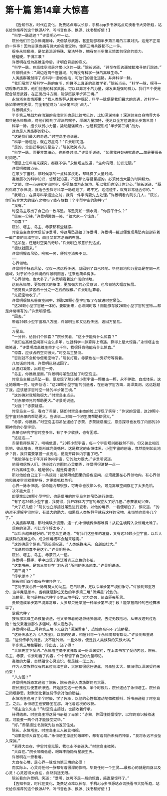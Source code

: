 # 第十篇 第14章 大惊喜
        【告知书友，时代在变化，免费站点难以长存，手机app多书源站点切换看书大势所趋，站长给你推荐的这个换源APP，听书音色多、换源、找书都好使！】
       “科学一脉遗迹？”许景明心中一动。
       院长他们三位永恒境巅峰，凭借禁忌武器，甚至能够和半步第三境的古漠对抗。这是不正常的一件事！因为古漠也拥有强大的高维宝物，像第三境兵器都不止一件。
       很多永恒巅峰，是仗着流派特殊、秘法特殊，拥有在半步第三境面前保命的能力。
       硬碰硬，不惧古漠？
       许景明在成为高维生命后，才明白背后的意义。
       “科学一脉，在高维空间是非常小众的一脉。”院长说道，“甚至在周边疆域都难寻他们踪迹。”
       许景明点头：“周边近两千座疆域，的确没有科学一脉的高维生命。”
       人类族群虽然得了点科学一脉的皮毛，可他们的进化道路，并非科学一脉。
       “我们虽然了解科学一脉的皮毛，但算不上真正的高维学者。”院长点头，“科学一脉，探寻一切现象的本质，他们创造的科学武器。可以以非常小的力量，爆发出超强的威力。我们三个便是配合禁忌武器，在正面战斗方面，能够匹敌半步第三境。”
       永恒塔主表情郑重：“我人类族群从微末中崛起，科学一脉便是我们最大的奇遇，对科学一脉如果研究更深，完全有望成为‘半步第三境’战力。”
       许景明点头。
       半步第三境战力在浩瀚的高维空间也是比较常见的，比如深渊领主！深渊领主自身境界大多都只是永恒巅峰，可他们得到了深渊的赐予，深渊力量加持，便足以全方位媲美半步第三境！
       科学一脉，擅长以弱小力量，撬动超强威力，也是有望形成‘半步第三境’战力。
       这也是人类族群的野心。
       “这是我们最大的奇遇。”时空岛主也说道。
       “科学一脉遗迹，就在万星岛？”许景明问道。
       “是的，全部迁移到万星岛了。”院长微笑点头。
       “科学一脉，需要非常细心，也耗费时间。”许景明说道，“如果我开始研究遗迹……怕是要很长时间吧。”
       “便是上亿年用来探究，都嫌不够。”永恒塔主说道，“生命有限，知识无限。”
       许景明微微点头。
       在家乡宇宙时，那时候学的一点科学皮毛，都耗费了大量时间。
       高维层次的科学知识，想想就知道，不是那么容易掌握的。必须付出大量的时间精力。
       “之前，你一心研究宇宙时空，好尽快成为永恒境。所以我们也没让你分心。”院长说道，“既然你成了永恒境，就适合去探寻科学一脉遗迹了，说不定，这遗迹中，就有非常适合你的。”
       “我明白，在探寻科学遗迹之前，我有一件事情要先去处理。”许景明看向院长几人，“院长，你们有非常大的储存之物吗？能存放数十个小型宇宙的那种？”
       “我有。”
       时空岛主取出了自己的一枚吊坠，吊坠宛如一滴水滴，“你要干什么？”
       “借用一分钟。”许景明微微一笑，“给大家一个惊喜。”
       “惊喜？”
       院长、塔主、岛主、赤蒙都有些疑惑。
       时空岛主也非常信任许景明，将这吊坠递给了许景明，许景明一接过便发现吊坠内部封存着一截广袤的高维空间，而且又非常浩瀚的布置。
       “这吊坠，还是时空类的奇珍。”许景明立即意识到这点。
       “很快就回来。”
       许景明握着吊坠，咧嘴一笑，便凭空消失不见。
       ……
       心界领地。
       许景明手持着吊坠，仅仅一次远程传送，就回到了自己领地。毕竟领地和万星岛是在同一片疆域，对于如今永恒境的许景明而言，往来也简单得多。
       “心界领地，也大多了。”许景明看着这广阔的领地。
       达到永恒境，更加强大的躯体，更加强大的心灵意识，也令领地大幅度拓展。
       “感觉有大梦客的十分之一左右的规模。”许景明估算着。
       “先把宝物收了。”
       许景明很快从兽皮空间中，将那20颗小型宇宙取了存放进时空吊坠。
       “这20颗小型宇宙是一体的，要取出来，必须同时取！而能够存放20颗小型宇宙的宝物……都是非常稀有的。”许景明感慨。
       “回去。”
       带着20颗小型宇宙和八方图，许景明当即又远程传送，返回万星岛。
       ……
       万星岛。
       “一分钟，给我们个惊喜？”院长笑着，“这小子能有什么惊喜？”
       “我们在高维空间奋斗这么多年，也就科学一脉算得上奇遇，算得上是大惊喜。”永恒塔主也微笑道，“许景明成高维生命才七千年，我很好奇他能有什么惊喜。”
       “惊喜，应该占的空间很大。”时空岛主猜测。
       “否则就不会和你借用宝物了。”院长打趣，赤蒙也在一旁好奇等待着。
       几句话的时间，许景明已经返回了。
       从虚幻凝聚，出现在一旁。
       “岛主，你瞧瞧里面。”许景明将吊坠还给了时空岛主。
       时空岛主接过吊坠一看，便发现了那20颗小型宇宙一颗撞击一颗，永不停歇，自成体系。这让她眼睛一亮，轻声低语：“这20颗小型宇宙的创造者，在创造宇宙方面，高深莫测。远远超越了我，应该是宇宙时空一脉的半步第三境。”
       “这的确对我帮助很大。”时空岛主点头。
       “对赤蒙师兄的帮助更大。”许景明说道。
       “对我？”赤蒙疑惑。
       时空岛主一怔，看向了赤蒙，随即时空岛主她的脸上浮现了笑容：“你说的没错，这20颗小型宇宙对赤蒙的帮助更大。应该说……对每一个初生境帮助都很大。”
       “赤蒙，你瞧瞧。”时空岛主将吊坠递给了赤蒙，赤蒙疑惑接过，意念探寻也发现了内部的20颗神奇的小型宇宙。
       赤蒙也研究宇宙时空多年，有了不少收获，也有困惑。
       “这这这……”
       赤蒙看得惊呆了，喃喃低语，“20颗小型宇宙，每一个宇宙规则都截然不同，但又彼此相互影响，彼此撞击，竟能形成完美循环。这是稳定的永恒体系。小型宇宙的创造，竟然能到如此地步？我，我只需要掌握一点皮毛，便能开辟体内宇宙了吧。”
       “我能够在七千年开辟体内宇宙，它的助力很大。”许景明说道。
       他很相信族人们，但经过八方图的心灵磨练，许景明很清楚一点——
       作为高维生命，越是弱小，越是得谨慎！
       所以他给自己立下一条规则：能够隔绝因果的兽皮空间，必须藏匿在心界领地内。有心界领地和兽皮空间双重护持，才更能抵挡危机。
       心界一脉永恒境，保命能力都很强，可寿命也没那么长。可见高维空间存在了太多危机。
       决不能大意！
       即便拿出20颗小型宇宙，也是借用的时空岛主的吊坠进行装载。
       “有了这20颗小型宇宙，我觉得，我开辟体内宇宙的希望大了好几倍。”赤蒙激动兴奋。
       “大了好几倍？”院长也立即接过吊坠进行查看，以他的境界，一看便明白了，惊叹道，“的确对于理解宇宙时空，有莫大的助力。如果我人类族群早就有这样的宝物，永恒境也能多几个了。”
       人类族群早期，那时候缺少资源，连一门永恒境传承都难得！从初生境跨入永恒境太难了。
       现在的资源，可比当年好太多了。
       “以后会越来越好的。”时空岛主说道，“有我们这些年的准备，又有这20颗小型宇宙，以后人类族群的高维生命，成永恒境概率会越来越高。”
       “这的确是个惊喜。”院长感叹道，“人类族群未来，会越加壮大。”
       “我说的惊喜不是这个。”许景明摇头。
       院长、塔主、岛主、赤蒙四人一怔。
       许景明一翻手，手中出现了那泛着青玉之色的书册。
       “这本书册，是第三境存在‘羽火君’所创的传承原本。”许景明说道。
       “第三境？”
       “传承原本？”
       院长他们四个都有些被吓住了。
       “它对于我心界一脉有莫大的助益，它的珍贵，足以令半步第三境们争夺。”许景明郑重万分，这毕竟是原本，当初就是那位无敌的半步第三境‘流蟒星’抢到的。
       流蟒星，那可是拥有六种半步第三境手段，实力之强，简直匪夷所思。
       要知道成半步第三境非常难，大多都只是掌握一种半步第三境手段！能掌握两种的已经算稀罕了。
       掌握六种？
       按照那高维生命孩童说法，他父亲带着他遨游诸多疆域，去过无数险地，从来没遇到过危险！他父亲遨游那么多疆域，都未逢敌手。
       许景明怀疑……号称第三境下无敌的‘深渊君主’，恐怕也奈何不了流蟒星。
       “这份传承名为《八方图》，以我的见识，相信对每一个永恒境都有帮助。”许景明郑重说道，“这份传承的消息，决不能外泄。一旦外泄，便是我人类族群的灭族大祸。”
       半步第三境都要抢，传出去，还了得？
       “大家先立下契约。”永恒塔主毫不犹豫取出一份深渊契约，在上面书写了契约内容，院长、岛主、赤蒙、许景明看了内容，个个都留下自己的力量印记。
       高维的力量，自然蕴含心灵意识，都是独一无二的。
       作为人类族群仅有的五位高维生命，大家都很信任彼此，可牵扯太大，依旧得以深渊契约来约束！
       “八方图？”
       许景明先将原本递给了院长，院长也是人类族群的老大哥。
       院长接过后便意识渗透，开始接受这一份传承，半个时辰后，院长递给了永恒塔主。院长自己闭眼静思，默默消化着这份传承对他的助益。
       永恒塔主也用了半个时辰，学了传承，以他的心性都激动地微微颤抖，将书册递给了时空岛主。之后，永恒塔主也安静坐在那，消化着这次的收获。
       “塔主这么失态？”时空岛主接过，也接收着传承。
       待得结束，时空岛主将这份书册给了赤蒙：“赤蒙，你回住处慢慢学，以你的意识接收速度，可能要一两个月才能接受完毕。”
       “好。”赤蒙接过书册就先独自返回住处。
       院长、永恒塔主、时空岛主三人彼此相视。
       “如果能得大自在心境。”永恒塔主深邃的眼眸中，却有着前所未有的神采，“我将永远不会坠入深渊。”
       “若得大自在，宇宙时空无限，我也永不会迷失。”时空岛主微笑。
       “大自在。”院长喃喃低语，眼眸中隐隐有星辰生灭。
       许景明在一旁看着。
       大自在心境，是心界一脉成为第三境的必须！
       而实际上，心灵对任何一脉都有着很深的影响。毕竟任何一个生灵……最核心的就是肉身以及心灵！心灵若得大自在，自然前途无限。
       院长看向许景明，笑道：“景明，这可不是一般的惊喜，简直是惊吓了。”
       【告知书友，时代在变化，免费站点难以长存，手机app多书源站点切换看书大势所趋，站长给你推荐的这个换源APP，听书音色多、换源、找书都好使！】